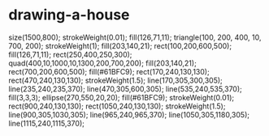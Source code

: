 # drawing-a-house
size(1500,800);
strokeWeight(0.01);
fill(126,71,11);
triangle(100, 200, 400, 10, 700, 200);
strokeWeight(1);
fill(203,140,21);
rect(100,200,600,500);
fill(126,71,11);
rect(250,400,250,300);
quad(400,10,1000,10,1300,200,700,200);
fill(203,140,21);
rect(700,200,600,500);
fill(#61BFC9);
rect(170,240,130,130);
rect(470,240,130,130);
strokeWeight(1.5);
line(170,305,300,305);
line(235,240,235,370);
line(470,305,600,305);
line(535,240,535,370);
fill(3,3,3);
ellipse(270,550,20,20);
fill(#61BFC9);
strokeWeight(0.01);
rect(900,240,130,130);
rect(1050,240,130,130);
strokeWeight(1.5);
line(900,305,1030,305);
line(965,240,965,370);
line(1050,305,1180,305);
line(1115,240,1115,370);
